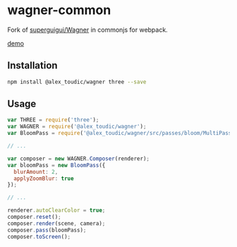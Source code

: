 # wagner-common

Fork of [superguigui/Wagner](https://github.com/superguigui/Wagner) in commonjs for webpack.

[demo](http://superguigui.github.io/Wagner)

## Installation

```bash
npm install @alex_toudic/wagner three --save
```

## Usage

```javascript
var THREE = require('three');
var WAGNER = require('@alex_toudic/wagner');
var BloomPass = require('@alex_toudic/wagner/src/passes/bloom/MultiPassBloomPass');

// ...

var composer = new WAGNER.Composer(renderer);
var bloomPass = new BloomPass({
  blurAmount: 2,
  applyZoomBlur: true
});

// ...

renderer.autoClearColor = true;
composer.reset();
composer.render(scene, camera);
composer.pass(bloomPass);
composer.toScreen();
```
